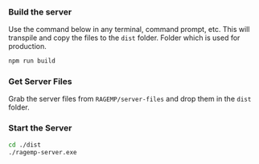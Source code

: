 ### Build the server

Use the command below in any terminal, command prompt, etc. This will transpile and copy the files to the `dist` folder. Folder which is used for production.

```sh
npm run build
```

### Get Server Files

Grab the server files from `RAGEMP/server-files` and drop them in the `dist` folder.

### Start the Server

```sh
cd ./dist
./ragemp-server.exe
```

